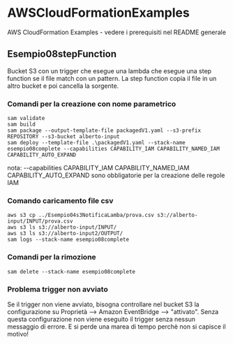 # AWSCloudFormationExamples
AWS CloudFormation Examples - vedere i prerequisiti nel README generale


## Esempio08stepFunction
Bucket S3 con un trigger che esegue una lambda che esegue una step function se il file match con un pattern.
La step function copia il file in un altro bucket e poi cancella la sorgente.

### Comandi per la creazione con nome parametrico

```
sam validate
sam build
sam package --output-template-file packagedV1.yaml --s3-prefix REPOSITORY --s3-bucket alberto-input
sam deploy --template-file .\packagedV1.yaml --stack-name esempio08complete --capabilities CAPABILITY_IAM CAPABILITY_NAMED_IAM CAPABILITY_AUTO_EXPAND

```
nota: --capabilities CAPABILITY_IAM CAPABILITY_NAMED_IAM CAPABILITY_AUTO_EXPAND sono obbligatorie per la creazione delle regole IAM

### Comando caricamento file csv
```
aws s3 cp ../Esempio04s3NotificaLamba/prova.csv s3://alberto-input/INPUT/prova.csv
aws s3 ls s3://alberto-input/INPUT/
aws s3 ls s3://alberto-input2/OUTPUT/
sam logs --stack-name esempio08complete
```
### Comandi per la rimozione
```
sam delete --stack-name esempio08complete
```

### Problema trigger non avviato
Se il trigger non viene avviato, bisogna controllare nel bucket S3 la configurazione su Proprietà --> Amazon EventBridge --> "attivato". Senza questa configurazione non viene eseguito il trigger senza nessun messaggio di errore. E si perde una marea di tempo perchè non si capisce il motivo!

